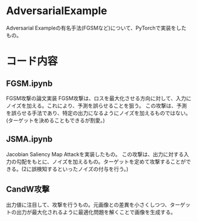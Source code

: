 # AdversarialExample
Adversarial Exampleの有名手法(FGSMなど)について、PyTorchで実装をしたもの。

# コード内容
## FGSM.ipynb

FGSM攻撃の論文実装
FGSM攻撃は、ロスを最大化させる方向に対して、入力にノイズを加える。これにより、予測を誤らせることを狙う。
この攻撃は、予測を誤らせる手法であり、特定の出力になるようにノイズを加えるものではない。(ターゲットを決めることもできるが割愛。)

## JSMA.ipynb
Jacobian Saliency Map Attackを実装したもの。
この攻撃は、出力に対する入力の勾配をもとに、ノイズを加えるもの。ターゲットを定めて攻撃することができる。(2に誤検知するといったノイズの付与を行う。)

## CandW攻撃
出力値に注目して、攻撃を行うもの。元画像との差異を小さくしつつ、ターゲットの出力が最大化されるように最適化問題を解くことで画像を生成する。
